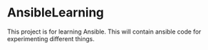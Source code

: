# AnsibleLearning
This project is for learning Ansible.
This will contain ansible code for experimenting different things.
